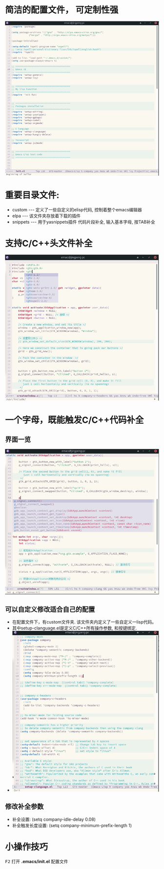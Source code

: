 
# 简洁的配置文件， 可定制性强

![alt simpleconfig](./pictures/simpleconfig.png)



# 重要目录文件:

- custom    --- 定义了一些自定义的elisp代码, 控制着整个emacs编辑器
- elpa          --- 该文件夹存放着下载的插件
- snippets  --- 用于yasnippets插件 代码片段补全, 输入基本字母, 按TAB补全



# 支持C/C++头文件补全

![alt header](./pictures/headercompany.png)



# 一个字母，既能触发C/C++代码补全

## 界面一览

![alt codecompany](./pictures/codecompany.png)



## 可以自定义修改适合自己的配置

- 在配置文件下，有custom文件夹. 该文件夹内定义了一些自定义一lisp代码。
- 其中setup-clanguage.el是定义C/C++所有操作参数, 和按键绑定.
- ![alt clang](./pictures/clang.png)



## 修改补全参数

- 补全设置: (setq company-idle-delay 0.08) 
- 补全触发长度设置: (setq company-minimum-prefix-length 1)



# 小操作技巧

<kbd>F2</kbd>  打开 **.emacs/init.el** 配置文件